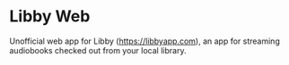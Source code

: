 # Libby Web

Unofficial web app for Libby (https://libbyapp.com), an app for streaming audiobooks checked out from your local library.
